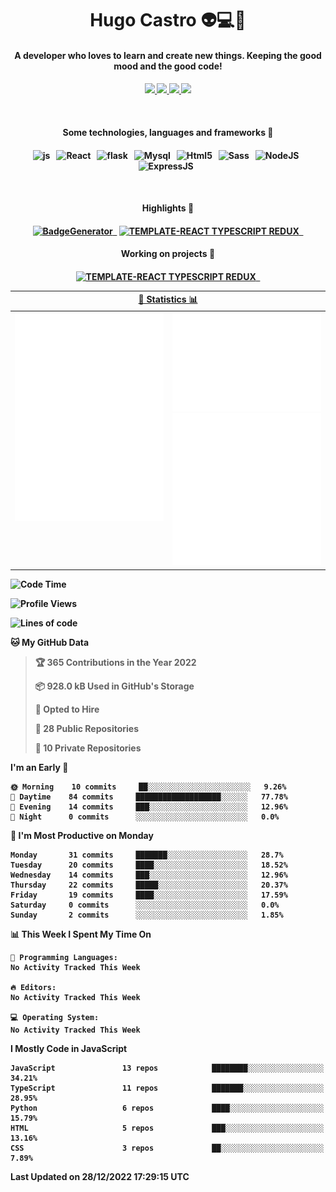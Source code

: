 <h1 align="center">Hugo Castro 👽💻🌌</h1>
<h4 align="center">A developer who loves to learn and create new things. Keeping the good mood and the good code!<h4/>
<p align="center">
		<a href="https://stackoverflow.com/users/11444549/hugo">
		<img src="https://img.shields.io/badge/-Stackoverflow-79db75?style=for-the-badge&logo=Stackoverflow&logoColor=white" />
	</a>
		<a href="https://api.whatsapp.com/send?phone=5532988940411text=Oii, vim pelo github!">
		<img src="https://img.shields.io/badge/WHATSAPP-79db75.svg?&style=for-the-badge&logo=whatsapp&logoColor=white" />
	</a>
		<a href="mailto:hugocastrohc@outlook.com">
		<img src="https://img.shields.io/badge/email-79db75.svg?&style=for-the-badge&logo=protonmail&logoColor=white" />
	<a href="https://open.spotify.com/user/22uat6ppbmvcvyia5me7tdmci">
		<img src="https://img.shields.io/badge/spotify-79db75.svg?&style=for-the-badge&logo=spotify&logoColor=white" />
	</a>
</p>

<br>

<h4 align="center"> Some technologies, languages and frameworks 🚀<h4/>
<p align="center">
	<img src="https://img.shields.io/badge/javascript-79db75.svg?&style=for-the-badge&logo=javascript&logoColor=white" alt="js" />&nbsp;&nbsp;
	<img src="https://img.shields.io/badge/-React-79db75?style=for-the-badge&logo=react&logoColor=white" alt="React" />&nbsp;&nbsp;
	<img src="https://img.shields.io/badge/flask-79db75.svg?&style=for-the-badge&logo=flask&logoColor=white" alt="flask" />&nbsp;&nbsp;
	<img src="https://img.shields.io/badge/mysql-79db75.svg?style=for-the-badge&logo=mysql&logoColor=white" alt="Mysql" />&nbsp;&nbsp;
	<img src="https://img.shields.io/badge/html5-79db75.svg?style=for-the-badge&logo=html5&logoColor=white" alt="Html5" />&nbsp;&nbsp;
	<img src="https://img.shields.io/badge/sass-79db75.svg?style=for-the-badge&logo=sass&logoColor=white" alt="Sass" />&nbsp;&nbsp;
	<img src="https://img.shields.io/badge/node.js-79db75.svg?style=for-the-badge&" alt="NodeJS" />&nbsp;&nbsp;
	<img src="https://img.shields.io/badge/express.js-79db75.svg?style=for-the-badge&" alt="ExpressJS" />&nbsp;&nbsp;
	

</p>

<br>
<h4 align="center"> Highlights 🔆<h4/>
<p align="center">
	  <a text-decoration="none" href="https://pypi.org/project/BadgeGenerator"><img src="https://img.shields.io/badge/BadgeGenerator-79db75.svg?style=for-the-badge&logo=pythonfor-the-badge&logo=django" alt="BadgeGenerator" />&nbsp;&nbsp;<a/>
	<a text-decoration="none" href="https://www.npmjs.com/package/cra-template-typescript-redux-react"><img src="https://img.shields.io/badge/template%20React%20typescript%20redux-79db75.svg?style=for-the-badge" alt="TEMPLATE-REACT TYPESCRIPT REDUX" />&nbsp;&nbsp;<a/>
</p>
<h4 align="center"> Working on projects 🔨<h4/>
	
<p align="center">
		<a text-decoration="none" href="https://www.npmjs.com/package/cra-template-typescript-redux-react"><img src="https://img.shields.io/badge/template%20React%20typescript%20redux-79db75.svg?style=for-the-badge" alt="TEMPLATE-REACT TYPESCRIPT REDUX" />&nbsp;&nbsp;<a/>
</p>

<table>
	<tr>
	    <th colspan="2" align="center">
	      <a href="" >🧩 Statistics 📊 </a>
	    </th>
	</tr>
	<tr>
	    <th valign="top" width="600"><img src="https://github.com/HugoCastroBR/HugoCastroBR/blob/master/Isometric.svg"  /></th>
	    <th width="600"><img src="https://github.com/HugoCastroBR/HugoCastroBR/blob/master/metrics.plugin.habits.svg"  />
		<img src="https://github.com/HugoCastroBR/HugoCastroBR/blob/master/metrics.plugin.activity.svg"  />
	    </th>
  	</tr>
	
<table/>

<!--START_SECTION:waka-->
![Code Time](http://img.shields.io/badge/Code%20Time-742%20hrs%2022%20mins-blue)

![Profile Views](http://img.shields.io/badge/Profile%20Views-6-blue)

![Lines of code](https://img.shields.io/badge/From%20Hello%20World%20I%27ve%20Written-415%20Thousand%20lines%20of%20code-blue)

**🐱 My GitHub Data** 

> 🏆 365 Contributions in the Year 2022
 > 
> 📦 928.0 kB Used in GitHub's Storage 
 > 
> 💼 Opted to Hire
 > 
> 📜 28 Public Repositories 
 > 
> 🔑 10 Private Repositories  
 > 
**I'm an Early 🐤** 

```text
🌞 Morning    10 commits     ██░░░░░░░░░░░░░░░░░░░░░░░   9.26% 
🌆 Daytime    84 commits     ███████████████████░░░░░░   77.78% 
🌃 Evening    14 commits     ███░░░░░░░░░░░░░░░░░░░░░░   12.96% 
🌙 Night      0 commits      ░░░░░░░░░░░░░░░░░░░░░░░░░   0.0%

```
📅 **I'm Most Productive on Monday** 

```text
Monday       31 commits     ███████░░░░░░░░░░░░░░░░░░   28.7% 
Tuesday      20 commits     ████░░░░░░░░░░░░░░░░░░░░░   18.52% 
Wednesday    14 commits     ███░░░░░░░░░░░░░░░░░░░░░░   12.96% 
Thursday     22 commits     █████░░░░░░░░░░░░░░░░░░░░   20.37% 
Friday       19 commits     ████░░░░░░░░░░░░░░░░░░░░░   17.59% 
Saturday     0 commits      ░░░░░░░░░░░░░░░░░░░░░░░░░   0.0% 
Sunday       2 commits      ░░░░░░░░░░░░░░░░░░░░░░░░░   1.85%

```


📊 **This Week I Spent My Time On** 

```text
💬 Programming Languages: 
No Activity Tracked This Week

🔥 Editors: 
No Activity Tracked This Week

💻 Operating System: 
No Activity Tracked This Week

```

**I Mostly Code in JavaScript** 

```text
JavaScript               13 repos            ████████░░░░░░░░░░░░░░░░░   34.21% 
TypeScript               11 repos            ███████░░░░░░░░░░░░░░░░░░   28.95% 
Python                   6 repos             ████░░░░░░░░░░░░░░░░░░░░░   15.79% 
HTML                     5 repos             ███░░░░░░░░░░░░░░░░░░░░░░   13.16% 
CSS                      3 repos             ██░░░░░░░░░░░░░░░░░░░░░░░   7.89%

```



 Last Updated on 28/12/2022 17:29:15 UTC
<!--END_SECTION:waka-->


